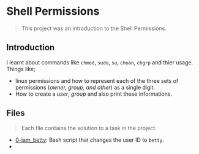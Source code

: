 # Shell Permissions

> This project was an introduction to the Shell Permissions.

## Introduction

I learnt about commands like `chmod`, `sudo`, `su`, `choan`, `chgrp` and thier usage.
Things like;
-  linux permissions and how to represent each of the three sets of permissions (_owner, group, and other_) as a single digit.
- How to create a _user_, _group_ and also print these informations.

## Files

> Each file contains the solution to a task in the project.

- [0-iam_betty](https://github.com/Ebube-Ochemba/alx-system_engineering-devops/blob/master/0x01-shell_permissions/0-iam_betty): Bash script that changes the user ID to `betty`.
- 
